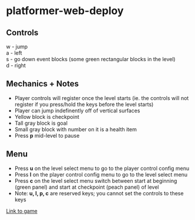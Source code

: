 # platformer-web-deploy

## Controls
w - jump
<br>
a - left
<br>
s - go down event blocks (some green rectangular blocks in the level)
<br>
d - right

## Mechanics + Notes
* Player controls will register once the level starts (ie. the controls will not register if you press/hold the keys before the level starts)
* Player can jump indefinently off of vertical surfaces
* Yellow block is checkpoint
* Tall gray block is goal
* Small gray block with number on it is a health item
* Press **p** mid-level to pause

## Menu
* Press **u** on the level select menu to go to the player control config menu
* Press **l** on the player control config menu to go to the level select menu
* Press **c** on the level select menu switch between start at beginning (green panel) and start at checkpoint (peach panel) of level
* Note: **u, l, p, c** are reserved keys; you cannot set the controls to these keys

[Link to game](https://tuanhvu7.github.io/platformer-web-deploy/)
